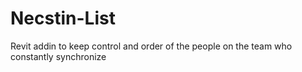 # Necstin-List
Revit addin to keep control and order of the people on the team who constantly synchronize
